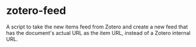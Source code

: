 # zotero-feed

A script to take the new items feed from Zotero and create a new feed that has the document's actual URL as the item URL, instead of a Zotero internal URL.
